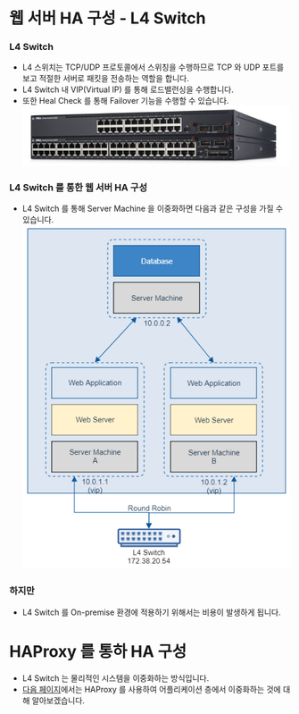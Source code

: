 # 웹 서버 HA 구성 - L4 Switch

### L4 Switch

* L4 스위치는 TCP/UDP 프로토콜에서 스위칭을 수행하므로 TCP 와 UDP 포트를 보고 적절한 서버로 패킷을 전송하는 역할을 합니다.
* L4 Switch 내 VIP(Virtual IP) 를 통해 로드밸런싱을 수행합니다.
* 또한 Heal Check 를 통해 Failover 기능을 수행할 수 있습니다.
  ![L4switch](img/7_l4_switch.png)

### L4 Switch 를 통한 웹 서버 HA 구성

* L4 Switch 를 통해 Server Machine 을 이중화하면 다음과 같은 구성을 가질 수 있습니다.
  ![L4switch_structure](img/8_l4_switch.png)

### 하지만

* L4 Switch 를 On-premise 환경에 적용하기 위해서는 비용이 발생하게 됩니다.

# HAProxy 를 통하 HA 구성

* L4 Switch 는 물리적인 시스템을 이중화하는 방식입니다.
* [다음 페이지](웹&#32;서버&#32;이중화&#32;구성&#32;-&#32;HAProxy.md)에서는 HAProxy 를 사용하여 어플리케이션 층에서 이중화하는 것에 대해 알아보겠습니다.